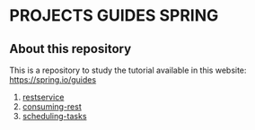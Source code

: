 # PROJECTS GUIDES SPRING

## About this repository
This is a repository to study the tutorial available in this website:
https://spring.io/guides 

1. [restservice](restservice)
2. [consuming-rest](consuming-rest)
3. [scheduling-tasks](scheduling-tasks)